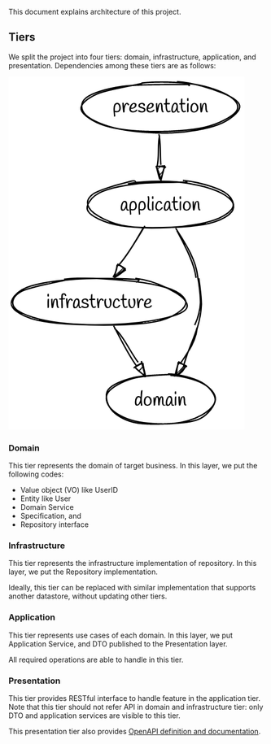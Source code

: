 This document explains architecture of this project.

## Tiers

We split the project into four tiers: domain, infrastructure, application, and presentation. Dependencies among these tiers are as follows:

![dependency of tiers](./tiers.png)

<!--
```graphiz
# https://sketchviz.com/new
digraph G {
    node [fontname = "Handlee"];
    edge [fontname = "Handlee"];

    infrastructure -> domain
    application -> domain
    application -> infrastructure
    presentation -> application
}
```
-->

### Domain

This tier represents the domain of target business. In this layer, we put the following codes:

- Value object (VO) like UserID
- Entity like User
- Domain Service
- Specification, and
- Repository interface

### Infrastructure

This tier represents the infrastructure implementation of repository. In this layer, we put the Repository implementation.

Ideally, this tier can be replaced with similar implementation that supports another datastore, without updating other tiers.

### Application

This tier represents use cases of each domain. In this layer, we put Application Service, and DTO published to the Presentation layer.

All required operations are able to handle in this tier.

### Presentation

This tier provides RESTful interface to handle feature in the application tier. Note that this tier should not refer API in domain and infrastructure tier: only DTO and application services are visible to this tier.

This presentation tier also provides [OpenAPI definition and documentation](https://docs.nestjs.com/openapi).
